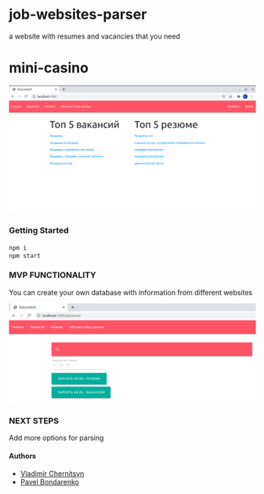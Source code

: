 # job-websites-parser
a website with resumes and vacancies that you need
# mini-casino
![Image of main](https://github.com/glow27/job-websites-parser/blob/master/Screenshot%20from%202020-09-29%2015-42-04.png)

### Getting Started
  
```
npm i
npm start
```

### MVP FUNCTIONALITY
You can create your own database with information from different websites

![Image of main](https://github.com/glow27/job-websites-parser/blob/master/Screenshot%20from%202020-09-29%2015-42-58.png)

### NEXT STEPS
Add more options for parsing

#### Authors
* [Vladimir Chernitsyn](https://github.com/Flunt1k)
* [Pavel Bondarenko](https://github.com/glow27)
